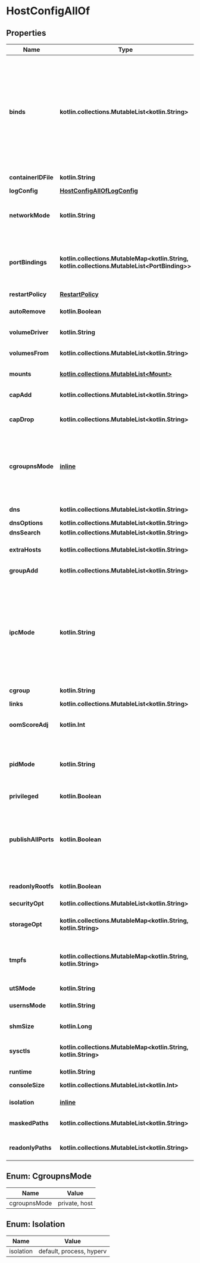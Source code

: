 
# HostConfigAllOf

## Properties
Name | Type | Description | Notes
------------ | ------------- | ------------- | -------------
**binds** | **kotlin.collections.MutableList&lt;kotlin.String&gt;** | A list of volume bindings for this container. Each volume binding is a string in one of these forms:  - &#x60;host-src:container-dest[:options]&#x60; to bind-mount a host path   into the container. Both &#x60;host-src&#x60;, and &#x60;container-dest&#x60; must   be an _absolute_ path. - &#x60;volume-name:container-dest[:options]&#x60; to bind-mount a volume   managed by a volume driver into the container. &#x60;container-dest&#x60;   must be an _absolute_ path.  &#x60;options&#x60; is an optional, comma-delimited list of:  - &#x60;nocopy&#x60; disables automatic copying of data from the container   path to the volume. The &#x60;nocopy&#x60; flag only applies to named volumes. - &#x60;[ro|rw]&#x60; mounts a volume read-only or read-write, respectively.   If omitted or set to &#x60;rw&#x60;, volumes are mounted read-write. - &#x60;[z|Z]&#x60; applies SELinux labels to allow or deny multiple containers   to read and write to the same volume.     - &#x60;z&#x60;: a _shared_ content label is applied to the content. This       label indicates that multiple containers can share the volume       content, for both reading and writing.     - &#x60;Z&#x60;: a _private unshared_ label is applied to the content.       This label indicates that only the current container can use       a private volume. Labeling systems such as SELinux require       proper labels to be placed on volume content that is mounted       into a container. Without a label, the security system can       prevent a container&#39;s processes from using the content. By       default, the labels set by the host operating system are not       modified. - &#x60;[[r]shared|[r]slave|[r]private]&#x60; specifies mount   [propagation behavior](https://www.kernel.org/doc/Documentation/filesystems/sharedsubtree.txt).   This only applies to bind-mounted volumes, not internal volumes   or named volumes. Mount propagation requires the source mount   point (the location where the source directory is mounted in the   host operating system) to have the correct propagation properties.   For shared volumes, the source mount point must be set to &#x60;shared&#x60;.   For slave volumes, the mount must be set to either &#x60;shared&#x60; or   &#x60;slave&#x60;.  |  [optional]
**containerIDFile** | **kotlin.String** | Path to a file where the container ID is written |  [optional]
**logConfig** | [**HostConfigAllOfLogConfig**](HostConfigAllOfLogConfig.md) |  |  [optional]
**networkMode** | **kotlin.String** | Network mode to use for this container. Supported standard values are: &#x60;bridge&#x60;, &#x60;host&#x60;, &#x60;none&#x60;, and &#x60;container:&lt;name|id&gt;&#x60;. Any other value is taken as a custom network&#39;s name to which this container should connect to.  |  [optional]
**portBindings** | **kotlin.collections.MutableMap&lt;kotlin.String, kotlin.collections.MutableList&lt;PortBinding&gt;&gt;** | PortMap describes the mapping of container ports to host ports, using the container&#39;s port-number and protocol as key in the format &#x60;&lt;port&gt;/&lt;protocol&gt;&#x60;, for example, &#x60;80/udp&#x60;.  If a container&#39;s port is mapped for multiple protocols, separate entries are added to the mapping table.  |  [optional]
**restartPolicy** | [**RestartPolicy**](RestartPolicy.md) |  |  [optional]
**autoRemove** | **kotlin.Boolean** | Automatically remove the container when the container&#39;s process exits. This has no effect if &#x60;RestartPolicy&#x60; is set.  |  [optional]
**volumeDriver** | **kotlin.String** | Driver that this container uses to mount volumes. |  [optional]
**volumesFrom** | **kotlin.collections.MutableList&lt;kotlin.String&gt;** | A list of volumes to inherit from another container, specified in the form &#x60;&lt;container name&gt;[:&lt;ro|rw&gt;]&#x60;.  |  [optional]
**mounts** | [**kotlin.collections.MutableList&lt;Mount&gt;**](Mount.md) | Specification for mounts to be added to the container.  |  [optional]
**capAdd** | **kotlin.collections.MutableList&lt;kotlin.String&gt;** | A list of kernel capabilities to add to the container. Conflicts with option &#39;Capabilities&#39;.  |  [optional]
**capDrop** | **kotlin.collections.MutableList&lt;kotlin.String&gt;** | A list of kernel capabilities to drop from the container. Conflicts with option &#39;Capabilities&#39;.  |  [optional]
**cgroupnsMode** | [**inline**](#CgroupnsMode) | cgroup namespace mode for the container. Possible values are:  - &#x60;\&quot;private\&quot;&#x60;: the container runs in its own private cgroup namespace - &#x60;\&quot;host\&quot;&#x60;: use the host system&#39;s cgroup namespace  If not specified, the daemon default is used, which can either be &#x60;\&quot;private\&quot;&#x60; or &#x60;\&quot;host\&quot;&#x60;, depending on daemon version, kernel support and configuration.  |  [optional]
**dns** | **kotlin.collections.MutableList&lt;kotlin.String&gt;** | A list of DNS servers for the container to use. |  [optional]
**dnsOptions** | **kotlin.collections.MutableList&lt;kotlin.String&gt;** | A list of DNS options. |  [optional]
**dnsSearch** | **kotlin.collections.MutableList&lt;kotlin.String&gt;** | A list of DNS search domains. |  [optional]
**extraHosts** | **kotlin.collections.MutableList&lt;kotlin.String&gt;** | A list of hostnames/IP mappings to add to the container&#39;s &#x60;/etc/hosts&#x60; file. Specified in the form &#x60;[\&quot;hostname:IP\&quot;]&#x60;.  |  [optional]
**groupAdd** | **kotlin.collections.MutableList&lt;kotlin.String&gt;** | A list of additional groups that the container process will run as.  |  [optional]
**ipcMode** | **kotlin.String** | IPC sharing mode for the container. Possible values are:  - &#x60;\&quot;none\&quot;&#x60;: own private IPC namespace, with /dev/shm not mounted - &#x60;\&quot;private\&quot;&#x60;: own private IPC namespace - &#x60;\&quot;shareable\&quot;&#x60;: own private IPC namespace, with a possibility to share it with other containers - &#x60;\&quot;container:&lt;name|id&gt;\&quot;&#x60;: join another (shareable) container&#39;s IPC namespace - &#x60;\&quot;host\&quot;&#x60;: use the host system&#39;s IPC namespace  If not specified, daemon default is used, which can either be &#x60;\&quot;private\&quot;&#x60; or &#x60;\&quot;shareable\&quot;&#x60;, depending on daemon version and configuration.  |  [optional]
**cgroup** | **kotlin.String** | Cgroup to use for the container. |  [optional]
**links** | **kotlin.collections.MutableList&lt;kotlin.String&gt;** | A list of links for the container in the form &#x60;container_name:alias&#x60;.  |  [optional]
**oomScoreAdj** | **kotlin.Int** | An integer value containing the score given to the container in order to tune OOM killer preferences.  |  [optional]
**pidMode** | **kotlin.String** | Set the PID (Process) Namespace mode for the container. It can be either:  - &#x60;\&quot;container:&lt;name|id&gt;\&quot;&#x60;: joins another container&#39;s PID namespace - &#x60;\&quot;host\&quot;&#x60;: use the host&#39;s PID namespace inside the container  |  [optional]
**privileged** | **kotlin.Boolean** | Gives the container full access to the host. |  [optional]
**publishAllPorts** | **kotlin.Boolean** | Allocates an ephemeral host port for all of a container&#39;s exposed ports.  Ports are de-allocated when the container stops and allocated when the container starts. The allocated port might be changed when restarting the container.  The port is selected from the ephemeral port range that depends on the kernel. For example, on Linux the range is defined by &#x60;/proc/sys/net/ipv4/ip_local_port_range&#x60;.  |  [optional]
**readonlyRootfs** | **kotlin.Boolean** | Mount the container&#39;s root filesystem as read only. |  [optional]
**securityOpt** | **kotlin.collections.MutableList&lt;kotlin.String&gt;** | A list of string values to customize labels for MLS systems, such as SELinux.  |  [optional]
**storageOpt** | **kotlin.collections.MutableMap&lt;kotlin.String, kotlin.String&gt;** | Storage driver options for this container, in the form &#x60;{\&quot;size\&quot;: \&quot;120G\&quot;}&#x60;.  |  [optional]
**tmpfs** | **kotlin.collections.MutableMap&lt;kotlin.String, kotlin.String&gt;** | A map of container directories which should be replaced by tmpfs mounts, and their corresponding mount options. For example:  &#x60;&#x60;&#x60; { \&quot;/run\&quot;: \&quot;rw,noexec,nosuid,size&#x3D;65536k\&quot; } &#x60;&#x60;&#x60;  |  [optional]
**utSMode** | **kotlin.String** | UTS namespace to use for the container. |  [optional]
**usernsMode** | **kotlin.String** | Sets the usernamespace mode for the container when usernamespace remapping option is enabled.  |  [optional]
**shmSize** | **kotlin.Long** | Size of &#x60;/dev/shm&#x60; in bytes. If omitted, the system uses 64MB.  |  [optional]
**sysctls** | **kotlin.collections.MutableMap&lt;kotlin.String, kotlin.String&gt;** | A list of kernel parameters (sysctls) to set in the container. For example:  &#x60;&#x60;&#x60; {\&quot;net.ipv4.ip_forward\&quot;: \&quot;1\&quot;} &#x60;&#x60;&#x60;  |  [optional]
**runtime** | **kotlin.String** | Runtime to use with this container. |  [optional]
**consoleSize** | **kotlin.collections.MutableList&lt;kotlin.Int&gt;** | Initial console size, as an &#x60;[height, width]&#x60; array. (Windows only)  |  [optional]
**isolation** | [**inline**](#Isolation) | Isolation technology of the container. (Windows only)  |  [optional]
**maskedPaths** | **kotlin.collections.MutableList&lt;kotlin.String&gt;** | The list of paths to be masked inside the container (this overrides the default set of paths).  |  [optional]
**readonlyPaths** | **kotlin.collections.MutableList&lt;kotlin.String&gt;** | The list of paths to be set as read-only inside the container (this overrides the default set of paths).  |  [optional]


<a name="CgroupnsMode"></a>
## Enum: CgroupnsMode
Name | Value
---- | -----
cgroupnsMode | private, host


<a name="Isolation"></a>
## Enum: Isolation
Name | Value
---- | -----
isolation | default, process, hyperv




